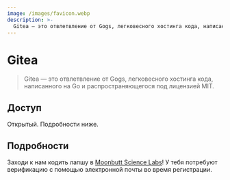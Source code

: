 ```yaml
---
image: /images/favicon.webp
description: >-
  Gitea — это отвлетвление от Gogs, легковесного хостинга кода, написанного на Go и распространяющегося под лицензией MIT.
---
```


# Gitea

> Gitea — это отвлетвление от Gogs, легковесного хостинга кода, написанного на Go и распространяющегося под лицензией MIT.

## Доступ

Открытый. Подробности ниже.

## Подробности

Заходи к нам кодить лапшу в [Moonbutt Science Labs](https://moonbutt.science)!
У тебя потребуют верификацию с помощью электронной почты во время регистрации.